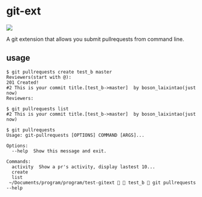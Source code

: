 # git-ext

![](https://travis-ci.org/laixintao/git-ext.svg?branch=master)

A git extension that allows you submit pullrequests from command line.

## usage

    $ git pullrequests create test_b master
    Reviewers(start with @):
    201 Created!
    #2 This is your commit title.[test_b->master]  by boson_laixintao(just now)
    Reviewers:

    $ git pullrequests list
    #2 This is your commit title.[test_b->master]  by boson_laixintao(just now)

    $ git pullrequests
    Usage: git-pullrequests [OPTIONS] COMMAND [ARGS]...

    Options:
      --help  Show this message and exit.

    Commands:
      activity  Show a pr's activity, display lastest 10...
      create
      list
     ~/Documents/program/program/test-gitext   test_b  git pullrequests --help
